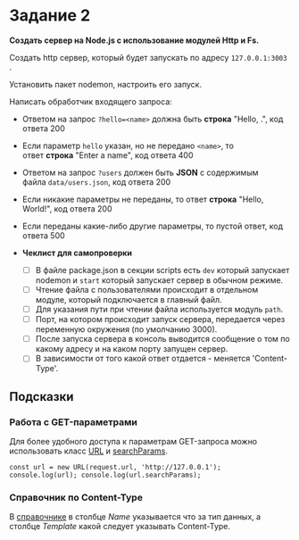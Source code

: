 # Задание 2

**Создать сервер на Node.js с использование модулей Http и Fs.**

Создать http сервер, который будет запускать по адресу `127.0.0.1:3003` .

Установить пакет nodemon, настроить его запуск.

Написать обработчик входящего запроса:

- Ответом на запрос `?hello=<name>` должна быть **строка** "Hello, .", код ответа 200
- Если параметр `hello` указан, но не передано `<name>`, то ответ **строка** "Enter a name", код ответа 400
- Ответом на запрос `?users` должен быть **JSON** с содержимым файла `data/users.json`, код ответа 200
- Если никакие параметры не переданы, то ответ **строка** "Hello, World!", код ответа 200
- Если переданы какие-либо другие параметры, то пустой ответ, код ответа 500

- **Чеклист для самопроверки**
    - [ ]  В файле package.json в секции scripts есть `dev` который запускает nodemon и `start` который запускает сервер в обычном режиме.
    - [ ]  Чтение файла с пользователями происходит в отдельном модуле, который подключается в главный файл.
    - [ ]  Для указания пути при чтении файла используется модуль `path`.
    - [ ]  Порт, на котором происходит запуск сервера, передается через переменную окружения (по умолчанию 3000).
    - [ ]  После запуска сервера в консоль выводится сообщение о том по какому адресу и на каком порту запущен сервер.
    - [ ]  В зависимости от того какой ответ отдается - меняется 'Content-Type'.

## **Подсказки**

### **Работа с GET-параметрами**

Для более удобного доступа к параметрам GET-запроса можно использовать класс [URL](https://developer.mozilla.org/en-US/docs/Web/API/URL_API) и [searchParams](https://developer.mozilla.org/ru/docs/Web/API/URLSearchParams).

`const url = new URL(request.url, 'http://127.0.0.1');
console.log(url);
console.log(url.searchParams);`

### **Справочник по Content-Type**

В [справочнике](https://www.iana.org/assignments/media-types/media-types.xhtml) в столбце *Name* указывается что за тип данных, а столбце *Template* какой следует указывать Content-Type.